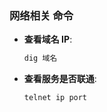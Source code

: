 ### 网络相关 命令

- **查看域名 IP**: 
  ```bash
  dig 域名
  ```

- **查看服务是否联通**: 
  ```bash
  telnet ip port
  ```




  